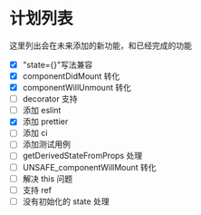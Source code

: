 # 计划列表

这里列出会在未来添加的新功能，和已经完成的功能

- [x] "state={}"写法兼容
- [x] componentDidMount 转化
- [x] componentWillUnmount 转化
- [ ] decorator 支持
- [ ] 添加 eslint
- [x] 添加 prettier
- [ ] 添加 ci
- [ ] 添加测试用例
- [ ] getDerivedStateFromProps 处理
- [ ] UNSAFE_componentWillMount 转化
- [ ] 解决 this 问题
- [ ] 支持 ref
- [ ] 没有初始化的 state 处理
